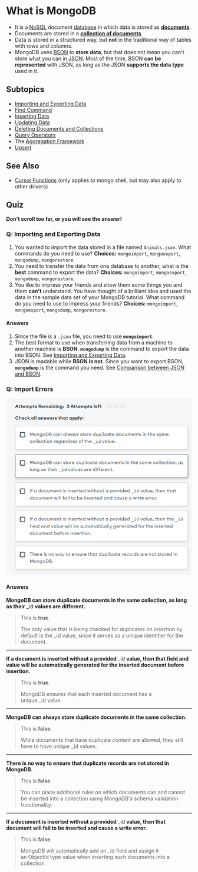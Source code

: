 # What is MongoDB

- It is a [NoSQL](NoSQL%20Database.md) document [database](Database.md) in which data is stored as **[documents](Document.md)**.
- Documents are stored in a **[collection of documents](Collection.md)**.
- Data is stored in a structured way, but **not** in the traditional way of tables with rows and columns.
- MongoDB uses [BSON](BSON.md) to **store data**, but that does not mean you can't store what you can in [JSON](JSON.md). Most of the time, BSON **can be represented** with JSON, as long as the JSON **supports the data type** used in it.

## Subtopics

- [Importing and Exporting Data](MongoDB/Importing%20and%20Exporting%20Data.md)
- [Find Command](MongoDB/Find%20Command.md)
- [Inserting Data](MongoDB/Inserting%20Data.md)
- [Updating Data](MongoDB/Updating%20Data.md)
- [Deleting Documents and Collections](MongoDB/Deleting%20Documents%20and%20Collections.md)
- [Query Operators](MongoDB/Query%20Operators.md)
- The [Aggregation Framework](MongoDB/Aggregation%20Framework.md)
- [Upsert](MongoDB/Upsert.md)

## See Also

- [Cursor Functions](MongoDB/Cursor%20Functions.md) (only applies to mongo shell, but may also apply to other drivers)

## Quiz

**Don't scroll too far, or you will see the answer!**

### Q: Importing and Exporting Data

1. You wanted to import the data stored in a file named `Animals.json`. What commands do you need to use? **Choices:** `mongoimport`, `mongoexport`, `mongodump`, `mongorestore`.
2. You need to transfer the data from one database to another, what is the **best** command to export the data? **Choices:** `mongoimport`, `mongoexport`, `mongodump`, `mongorestore`.
3. You like to impress your friends and show them some things you and them **can't** understand. You have thought of a brilliant idea and used the data in the sample data set of your MongoDB tutorial. What command do you need to use to impress your friends? **Choices:** `mongoimport`, `mongoexport`, `mongodump`, `mongorestore`.

#### Answers

1. Since the file is a `.json` file, you need to use **`mongoimport`**.
2. The best format to use when transferring data from a machine to another machine is **BSON**. **`mongodump`** is the command to export the data into BSON. See [Importing and Exporting Data](#Importing%20and%20Exporting%20Data).
3. JSON is readable while **BSON is not**. Since you want to export BSON, **`mongodump`** is the command you need. See [Comparison between JSON and BSON](BSON.md#Comparison%20between%20JSON%20and%20BSON).

### Q: Import Errors

![](assets/20221017095101%20Quiz%20Inspect%20Errors.png)

#### Answers

**MongoDB can store duplicate documents in the same collection, as long as their** _id **values are different.**

> This is **true**.
> 
> The only value that is being checked for duplicates on insertion by default is the _id value, since it serves as a unique identifier for the document.

---

**If a document is inserted without a provided** _id **value, then that field and value will be automatically generated for the inserted document before insertion.**

> This is **true**.
> 
> MongoDB ensures that each inserted document has a unique _id value.

---

**MongoDB can always store duplicate documents in the same collection.**

> This is **false**.
> 
> While documents that have duplicate content are allowed, they still have to have unique _id values.

---

**There is no way to ensure that duplicate records are not stored in MongoDB.**

> This is **false**.
> 
> You can place additional rules on which documents can and cannot be inserted into a collection using MongoDB's schema validation functionality.

---

**If a document is inserted without a provided** _id **value, then that document will fail to be inserted and cause a write error.**

> This is **false**.
> 
> MongoDB will automatically add an _id field and assign it an ObjectId type value when inserting such documents into a collection.